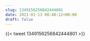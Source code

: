 ```yaml
---
slug: 1349156256842444801
date: 2021-01-13 00:48:12+00:00
draft: false
---
```


{{< tweet 1349156256842444801 >}}
